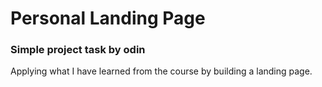 # Personal Landing Page
### Simple project task by odin 
Applying what I have learned from the course by building a landing page.